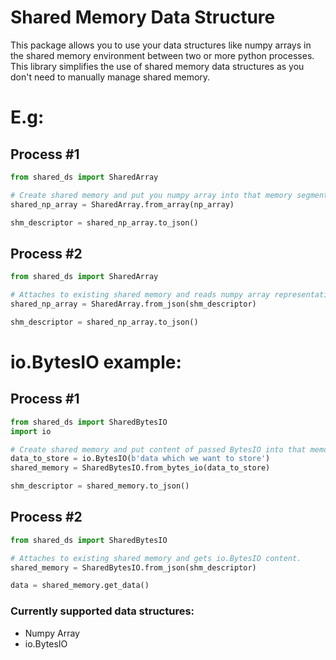 # Shared Memory Data Structure
This package allows you to use your data structures like numpy arrays in the 
shared memory environment between two or more python processes. This library
simplifies the use of shared memory data structures as you don't need to manually
manage shared memory.

# E.g:
## Process #1
```python
from shared_ds import SharedArray

# Create shared memory and put you numpy array into that memory segment.
shared_np_array = SharedArray.from_array(np_array)

shm_descriptor = shared_np_array.to_json()

```
## Process #2
```python
from shared_ds import SharedArray

# Attaches to existing shared memory and reads numpy array representation.
shared_np_array = SharedArray.from_json(shm_descriptor)

shm_descriptor = shared_np_array.to_json()

```

# io.BytesIO example:
## Process #1
```python
from shared_ds import SharedBytesIO
import io

# Create shared memory and put content of passed BytesIO into that memory segment.
data_to_store = io.BytesIO(b'data which we want to store')
shared_memory = SharedBytesIO.from_bytes_io(data_to_store)

shm_descriptor = shared_memory.to_json()

```
## Process #2
```python
from shared_ds import SharedBytesIO

# Attaches to existing shared memory and gets io.BytesIO content.
shared_memory = SharedBytesIO.from_json(shm_descriptor)

data = shared_memory.get_data()

```

### Currently supported data structures:
- Numpy Array
- io.BytesIO
